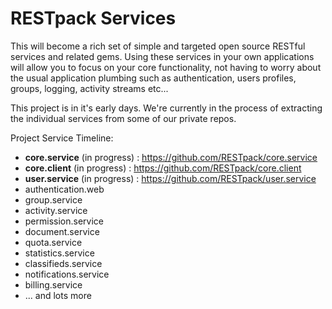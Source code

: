 # RESTpack Services

This will become a rich set of simple and targeted open source RESTful services and related gems. Using these services in your own applications will allow you to focus on your core functionality, not having to worry about the usual application plumbing such as authentication, users profiles, groups, logging, activity streams etc...

This project is in it's early days. We're currently in the process of extracting the individual services from some of our private repos.

Project Service Timeline:

 * **core.service** (in progress) : https://github.com/RESTpack/core.service
 * **core.client** (in progress) : https://github.com/RESTpack/core.client
 * **user.service** (in progress) : https://github.com/RESTpack/user.service
 * authentication.web
 * group.service
 * activity.service
 * permission.service
 * document.service
 * quota.service
 * statistics.service
 * classifieds.service
 * notifications.service
 * billing.service
 * ... and lots more


